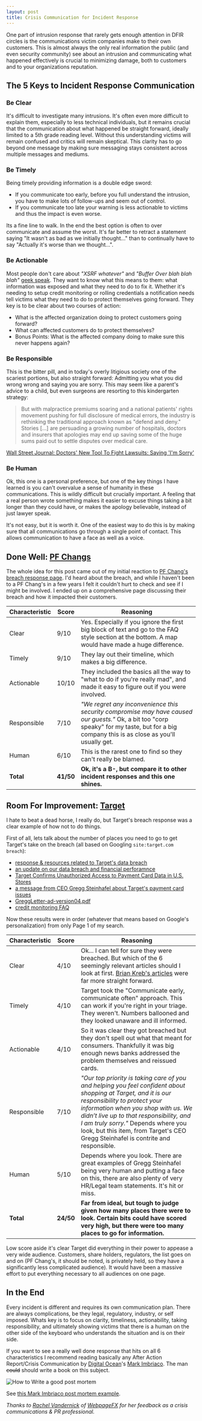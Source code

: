 ```yaml
---
layout: post
title: Crisis Communication for Incident Response
---
```


One part of intrusion response that rarely gets enough attention in DFIR circles is the communications victim companies make to their own customers. This is almost always the only real information the public (and even security community) see about an intrusion and communicating what happened effectively is crucial to minimizing damage, both to customers and to your organizations reputation.

## The 5 Keys to Incident Response Communication

### Be Clear
It's difficult to investigate many intrusions. It's often even more difficult to explain them, especially to less technical individuals, but it remains crucial that the communication about what happened be straight forward, ideally limited to a 5th grade reading level. Without this understanding victims will remain confused and critics will remain skeptical. This clarity has to go beyond one message by making sure messaging stays consistent across multiple messages and mediums.

### Be Timely
Being timely providing information is a double edge sword:

- If you communicate too early, before you full understand the intrusion, you have to make lots of follow-ups and seem out of control.
- If you communicate too late your warning is less actionable to victims and thus the impact is even worse.

Its a fine line to walk. In the end the best option is often to over communicate and assume the worst. It's far better to retract a statement saying "It wasn't as bad as we initially thought..." than to continually have to say "Actually it's worse than we thought...".

### Be Actionable
Most people don't care about _"XSRF whatever"_ and _"Buffer Over blah blah blah"_ [geek speak](https://www.youtube.com/watch?v=7BpsXZpAARk). They want to know what this means to them: what information was exposed and what they need to do to fix it. Whether it's needing to setup credit monitoring or rolling credentials a notification needs tell victims what they need to do to protect themselves going forward. They key is to be clear about two courses of action:
- What is the affected organization doing to protect customers going forward?
- What can affected customers do to protect themselves?
- Bonus Points: What is the affected company doing to make sure this never happens again?

### Be Responsible
This is the bitter pill, and in today's overly litigious society one of the scariest portions, but also straight forward: Admitting you what you did wrong wrong and saying you are sorry. This may seem like a parent's advice to a child, but even surgeons are resorting to this kindergarten strategy:

> But with malpractice premiums soaring and a national patients' rights movement pushing for full disclosure of medical errors, the industry is rethinking the traditional approach known as "defend and deny." Stories [...] are persuading a growing number of hospitals, doctors and insurers that apologies may end up saving some of the huge sums paid out to settle disputes over medical care.

[Wall Street Journal: Doctors' New Tool To Fight Lawsuits: Saying 'I'm Sorry' ](http://online.wsj.com/news/articles/SB108482777884713711)

### Be Human
Ok, this one is a personal preference, but one of the key things I have learned is you can't overvalue a sense of humanity in these communications. This is wildly difficult but crucially important. A feeling that a real person wrote something makes it easier to excuse things taking a bit longer than they could have, or makes the apology believable, instead of just lawyer speak.

It's not easy, but it is worth it. One of the easiest way to do this is by making sure that all communications go through a single point of contact. This allows communication to have a face as well as a voice.

## Done Well: [PF Changs](http://www.pfchangs.com/)

The whole idea for this post came out of my initial reaction to [PF Chang's breach response page](http://www.pfchangs.com/security/). I'd heard about the breach, and while I haven't been to a PF Chang's in a few years I felt it couldn't hurt to check and see if I might be involved. I ended up on a comprehensive page discussing their breach and how it impacted their customers.

| Characteristic | Score | Reasoning |
| -------------- | ----- | --------- |
| Clear | 9/10 | Yes. Especially if you ignore the first big block of text and go to the FAQ style section at the bottom. A map would have made a huge difference. |
| Timely | 9/10 | They lay out their timeline, which makes a big difference.  |
| Actionable | 10/10 | They included the basics all the way to "what to do if you're really mad", and made it easy to figure out if you were involved. |
| Responsible | 7/10 | _"We regret any inconvenience this security compromise may have caused our guests."_  Ok, a bit too "corp speaky" for my taste, but for a big company this is as close as you'll usually get. |
| Human | 6/10 | This is the rarest one to find so they can't really be blamed. |
| __Total__ | __41/50__ | __Ok, it's a B-, but compare it to other incident responses and this one shines.__ |

## Room For Improvement: [Target](http://www.target.com/)

I hate to beat a dead horse, I really do, but Target's breach response was a clear example of how not to do things.

First of all, lets talk about the number of places you need to go to get Target's take on the breach (all based on Googling ```site:target.com breach```):

- [response & resources related to Target's data breach](https://corporate.target.com/about/payment-card-issue.aspx)
- [an update on our data breach and financial perforamnce](https://corporate.target.com/discover/article/an-update-on-our-data-breach-and-financial-perform)
- [Target Confirms Unauthorized Access to Payment Card Data in U.S. Stores](http://pressroom.target.com/news/target-confirms-unauthorized-access-to-payment-card-data-in-u-s-stores)
- [a message from CEO Gregg Steinhafel about Target's payment card issues](https://corporate.target.com/discover/article/Important-Notice-Unauthorized-access-to-payment-ca)
- [<i class="fa fa-file-pdf-o"></i> GreggLetter-ad-version04.pdf](https://corporate.target.com/_media/TargetCorp/global/PDF/GreggLetter-ad-version04.pdf)
- [credit monitoring FAQ](https://corporate.target.com/about/payment-card-issue/credit-monitoring-FAQ.aspx)

Now these results were in order (whatever that means based on Google's personalization) from only Page 1 of my search.

| Characteristic | Score | Reasoning |
| -------------- | ----- | --------- |
| Clear | 4/10 | Ok... I can tell for sure they were breached. But which of the 6 seemingly relevant articles should I look at first. [Brian Kreb's articles](http://krebsonsecurity.com/2013/12/sources-target-investigating-data-breach/) were far more  straight forward. |
| Timely | 4/10 | Target took the "Communicate early, communicate often" approach. This can work if you're right in your triage. They weren't. Numbers ballooned and they looked unaware and ill informed. |
| Actionable | 4/10 | So it was clear they got breached but they don't spell out what that meant for consumers. Thankfully it was big enough news banks addressed the problem themselves and reissued cards. |
| Responsible | 7/10 | _"Our top priority is taking care of you and helping you feel confident about shopping at Target, and it is our responsibility to protect your information when you shop with us. We didn’t live up to that responsibility, and I am truly sorry."_ Depends where you look, but this item, from Target's CEO Gregg Steinhafel is contrite and responsible. |
| Human | 5/10 | Depends where you look. There are great examples of Gregg Steinhafel being very human and putting a face on this, there are also plenty of very HR/Legal team statements. It's hit or miss. |
| __Total__ | __24/50__ | __Far from ideal, but tough to judge given how many places there were to look. Certain bits could have scored very high, but there were too many places to go for information.__ |

Low score aside it's clear Target did everything in their power to appease a very wide audience. Customers, share holders, regulators, the list goes on and on (PF Chang's, it should be noted, is privately held, so they have a significantly less complicated audience). It would have been a massive effort to put everything necessary to all audiences on one page.

## In the End
Every incident is different and requires its own communication plan. There are always complications, be they legal, regulatory, industry, or self imposed. Whats key is to focus on clarity, timeliness, actionability, taking responsibility, and ultimately showing victims that there is a human on the other side of the keyboard who understands the situation and is on their side.

If you want to see a really well done response that hits on all 6 characteristics I recommend reading basically any After Action Report/Crisis Communication by [Digital Ocean](https://www.digitalocean.com)'s [Mark Imbriaco](https://twitter.com/markimbriaco). The man ~~could~~ should write a book on this subject.

![How to Write a good post mortem ](https://pbs.twimg.com/media/Bq1hkICCQAATgEz.png)

See [this Mark Imbriaco post mortem example](https://github.com/blog/1796-denial-of-service-attacks).

_Thanks to [Rachel Vandernick](https://twitter.com/VandernickR) of [WebpageFX](http://www.webpagefx.com) for her feedback as a crisis communications & PR professional._
